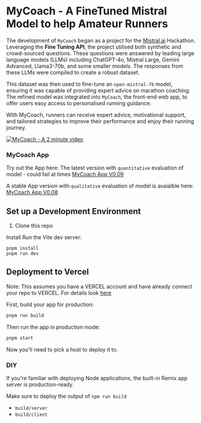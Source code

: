 # MyCoach - A FineTuned Mistral Model to help Amateur Runners

The development of `MyCoach` began as a project for the [Mistral.ai](https://mistral.ai/) Hackathon. Leveraging the **Fine Tuning API**, the project utilised both synthetic and crowd-sourced questions. These questions were answered by leading large language models (LLMs) including ChatGPT-4o, Mistral Large, Gemini Advanced, Llama3-70b, and some smaller models. The responses from these LLMs were compiled to create a robust dataset.

This dataset was then used to fine-tune an `open-mistral-7b` model, ensuring it was capable of providing expert advice on marathon coaching. The refined model was integrated into `MyCoach`, the front-end web app, to offer users easy access to personalised running guidance.

With MyCoach, runners can receive expert advice, motivational support, and tailored strategies to improve their performance and enjoy their running journey.

[![MyCoach - A 2 minute video](https://img.youtube.com/vi/m-BHibMZJ5M.jpg)](https://www.youtube.com/watch?v=m-BHibMZJ5M)

### MyCoach App

Try out the App here:
The latest version with `quantitative` evaluation of model - could fail at times
[MyCoach App V0.09](https://mistral-ft.vercel.app/)

A stable App version with `qualitative` evaluation of model is avaialble here:
[MyCoach App V0.08](https://mistral-khh4cnfbh-murthy-udupas-projects.vercel.app/)

## Set up a Development Environment

1. Clone this repo

Install Run the Vite dev server:

```shellscript
pnpm install
pnpm run dev
```

## Deployment to Vercel

Note: This assumes you have a VERCEL account and have already connect your repo to VERCEL.
For details look [here](https://vercel.com/docs/deployments/git)

First, build your app for production:

```sh
pnpm run build
```

Then run the app in production mode:

```sh
pnpm start
```

Now you'll need to pick a host to deploy it to.

### DIY

If you're familiar with deploying Node applications, the built-in Remix app server is production-ready.

Make sure to deploy the output of `npm run build`

- `build/server`
- `build/client`
